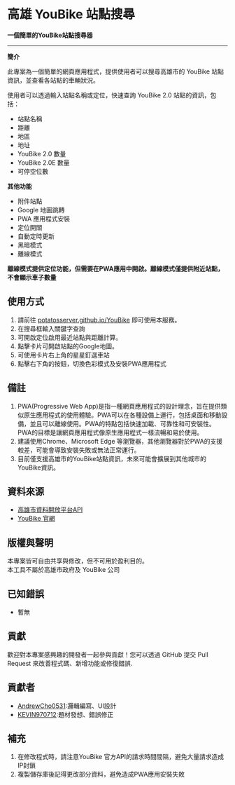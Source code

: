 # 高雄 YouBike 站點搜尋
**一個簡單的YouBike站點搜尋器**

---

**簡介**

此專案為一個簡單的網頁應用程式，提供使用者可以搜尋高雄市的 YouBike 站點資訊，並查看各站點的車輛狀況。

使用者可以透過輸入站點名稱或定位，快速查詢 YouBike 2.0 站點的資訊，包括：
* 站點名稱
* 距離
* 地區
* 地址
* YouBike 2.0 數量
* YouBike 2.0E 數量
* 可停空位數

**其他功能**
* 附件站點
* Google 地圖跳轉
* PWA 應用程式安裝
* 定位開關
* 自動定時更新
* 黑暗模式
* 離線模式

**離線模式提供定位功能，但需要在PWA應用中開啟。離線模式僅提供附近站點，不會顯示車子數量**

## 使用方式

1. 請前往 [potatosserver.github.io/YouBike](https://potatosserver.github.io/YouBike/) 即可使用本服務。
2. 在搜尋框輸入關鍵字查詢
3. 可開啟定位啟用最近站點與距離計算。
4. 點擊卡片可開啟站點的Google地圖。
5. 可使用卡片右上角的星星釘選車站
6. 點擊右下角的按鈕，切換色彩模式及安裝PWA應用程式

## 備註

1. PWA(Progressive Web App)是指一種網頁應用程式的設計理念，旨在提供類似原生應用程式的使用體驗。PWA可以在各種設備上運行，包括桌面和移動設備，並且可以離線使用。PWA的特點包括快速加載、可靠性和可安裝性。PWA的目標是讓網頁應用程式像原生應用程式一樣流暢和易於使用。
2. 建議使用Chrome、Microsoft Edge 等瀏覽器，其他瀏覽器對於PWA的支援較差，可能會導致安裝失敗或無法正常運行。
3. 目前僅支援高雄市的YouBike站點資訊，未來可能會擴展到其他城市的YouBike資訊。

## 資料來源

- [高雄市資料開放平台API](https://api.kcg.gov.tw/ServiceList/Detail/b4dd9c40-9027-4125-8666-06bef1756092)
-  [YouBike 官網](https://www.youbike.com.tw)

## 版權與聲明

本專案皆可自由共享與修改，但不可用於盈利目的。  
本工具不屬於高雄市政府及 YouBike 公司

## 已知錯誤

* 暫無

## 貢獻

歡迎對本專案感興趣的開發者一起參與貢獻！您可以透過 GitHub 提交 Pull Request 來改善程式碼、新增功能或修復錯誤.

## 貢獻者

* [AndrewCho0531](https://github.com/AndrewCho0531):邏輯編寫、UI設計
* [KEVIN970712](https://github.com/KEVIN970712):題材發想、錯誤修正

## 補充

1. 在修改程式時，請注意YouBike 官方API的請求時間間隔，避免大量請求造成IP封鎖
2. 複製儲存庫後記得更改部分資料，避免造成PWA應用安裝失敗 
